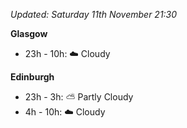 *Updated: Saturday 11th November 21:30*

**Glasgow**

* 23h - 10h: :cloud: Cloudy

**Edinburgh**

* 23h - 3h: :partly_sunny: Partly Cloudy
* 4h - 10h: :cloud: Cloudy
